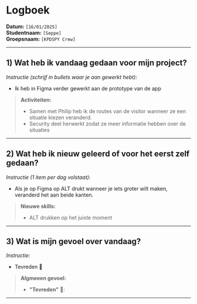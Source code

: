 # Logboek

**Datum:** `[16/01/2025]`  
**Studentnaam:** `[Seppe]`  
**Groepsnaam:** `[KPDSPY Crew]`

---

## 1) Wat heb ik vandaag gedaan voor mijn project?

*Instructie (schrijf in bullets waar je aan gewerkt hebt):*  
- Ik heb in Figma verder gewerkt aan de prototype van de app


> **Activiteiten:**  
> - Samen met Philip heb ik de routes van de visitor wanneer ze een situatie kiezen veranderd.
> - Security deel herwerkt zodat ze meer informatie hebben over de situaties
---
## 2) Wat heb ik nieuw geleerd of voor het eerst zelf gedaan?

*Instructie (1 item per dag volstaat):*  
- Als je op Figma op ALT drukt wanneer je iets groter wilt maken, veranderd het aan beide kanten.

> **Nieuwe skills:**  
> - ALT drukken op het juiste moment
---

## 3) Wat is mijn gevoel over vandaag?

*Instructie:*  
- Tevreden 🙂


> **Algmeeen gevoel:**  
> - **"Tevreden"** 🙂:  

---
